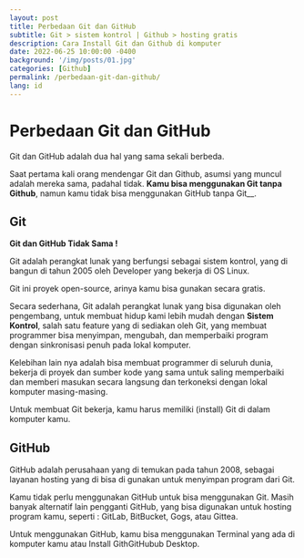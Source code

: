 ```yaml
---
layout: post
title: Perbedaan Git dan GitHub
subtitle: Git > sistem kontrol | Github > hosting gratis
description: Cara Install Git dan Github di komputer
date: 2022-06-25 10:00:00 -0400
background: '/img/posts/01.jpg'
categories: [Github]
permalink: /perbedaan-git-dan-github/
lang: id
---
```


# Perbedaan Git dan GitHub
 
 Git dan GitHub adalah dua hal yang sama sekali berbeda. 
 
 Saat pertama kali orang mendengar Git dan Github, asumsi yang muncul adalah mereka sama, padahal tidak. __Kamu bisa menggunakan Git tanpa Github__, namun kamu tidak bisa menggunakan GitHub tanpa Git__.   
 
## Git 
  
  __Git dan GitHub Tidak Sama !__
  
  Git adalah perangkat lunak yang berfungsi sebagai sistem kontrol, yang di bangun di tahun 2005 oleh Developer yang bekerja di OS Linux. 
  
  Git ini proyek open-source, arinya kamu bisa gunakan secara gratis. 
  
  Secara sederhana, Git adalah perangkat lunak yang bisa digunakan oleh pengembang, untuk membuat hidup kami lebih mudah dengan __Sistem Kontrol__, salah satu feature yang di sediakan oleh Git, yang membuat programmer bisa menyimpan, mengubah, dan memperbaiki program dengan sinkronisasi penuh pada lokal komputer.
  
  Kelebihan lain nya adalah bisa membuat programmer di seluruh dunia, bekerja di proyek dan sumber kode yang sama untuk saling memperbaiki dan memberi masukan secara langsung dan terkoneksi dengan lokal komputer masing-masing.
  
  Untuk membuat Git bekerja, kamu harus memiliki (install) Git di dalam komputer kamu. 
  
## GitHub
  
  GitHub adalah perusahaan yang di temukan pada tahun 2008, sebagai layanan hosting yang di bisa di gunakan untuk menyimpan program dari Git.
  
  Kamu tidak perlu menggunakan GitHub untuk bisa menggunakan Git. Masih banyak alternatif lain pengganti GitHub, yang bisa digunakan untuk hosting program kamu, seperti : GitLab, BitBucket, Gogs, atau Gittea.  
  
  Untuk menggunakan GitHub, kamu bisa menggunakan Terminal yang ada di komputer kamu atau Install GithGitHubub Desktop. 
  
  

  
  
  
  
  
  
  
  
  
  
  
  
  
  
  
  
  
